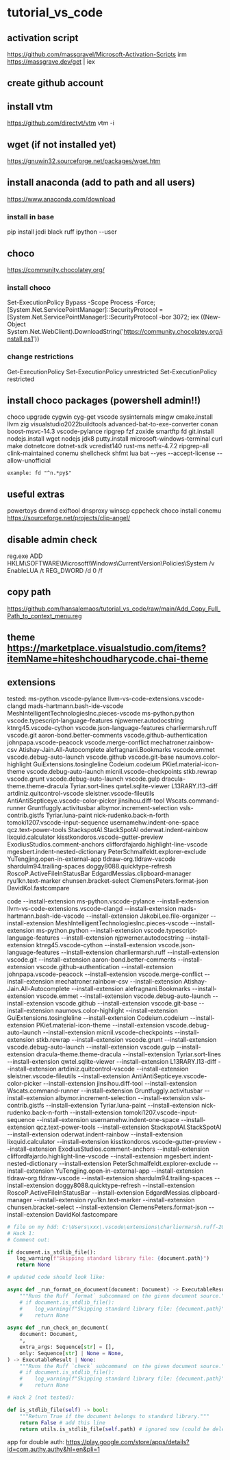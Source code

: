 # tutorial_vs_code

## activation script
https://github.com/massgravel/Microsoft-Activation-Scripts
irm https://massgrave.dev/get | iex

## create github account

## install vtm 
https://github.com/directvt/vtm
vtm -i

## wget (if not installed yet)
https://gnuwin32.sourceforge.net/packages/wget.htm

## install anaconda (add to path and all users)
https://www.anaconda.com/download

### install in base 
pip install jedi black ruff ipython --user

## choco 
https://community.chocolatey.org/

### install choco 
Set-ExecutionPolicy Bypass -Scope Process -Force; [System.Net.ServicePointManager]::SecurityProtocol = [System.Net.ServicePointManager]::SecurityProtocol -bor 3072; iex ((New-Object System.Net.WebClient).DownloadString('https://community.chocolatey.org/install.ps1'))

### change restrictions

Get-ExecutionPolicy 
Set-ExecutionPolicy unrestricted
Set-ExecutionPolicy restricted

## install choco packages (powershell admin!!)

choco upgrade cygwin cyg-get vscode sysinternals mingw cmake.install llvm zig visualstudio2022buildtools advanced-bat-to-exe-converter conan boost-msvc-14.3 vscode-pylance ripgrep fzf zoxide smartftp fd git.install nodejs.install wget nodejs jdk8 putty.install microsoft-windows-terminal curl make dotnetcore dotnet-sdk vcredist140 rust-ms netfx-4.7.2 ripgrep-all clink-maintained conemu shellcheck shfmt lua bat --yes --accept-license --allow-unofficial

```
example: fd "^n.*py$"
```

## useful extras 

powertoys 
dxwnd
exiftool
dnsproxy
winscp
cppcheck
choco install conemu
https://sourceforge.net/projects/clip-angel/

## disable admin check 

reg.exe ADD HKLM\SOFTWARE\Microsoft\Windows\CurrentVersion\Policies\System /v EnableLUA /t REG_DWORD /d 0 /f

## copy path 

https://github.com/hansalemaos/tutorial_vs_code/raw/main/Add_Copy_Full_Path_to_context_menu.reg

## theme https://marketplace.visualstudio.com/items?itemName=hiteshchoudharycode.chai-theme

## extensions

tested: 
ms-python.vscode-pylance
llvm-vs-code-extensions.vscode-clangd
mads-hartmann.bash-ide-vscode
MeshIntelligentTechnologiesInc.pieces-vscode
ms-python.python
vscode.typescript-language-features
njpwerner.autodocstring
ktnrg45.vscode-cython
vscode.json-language-features
charliermarsh.ruff
vscode.git
aaron-bond.better-comments
vscode.github-authentication
johnpapa.vscode-peacock
vscode.merge-conflict
mechatroner.rainbow-csv
Atishay-Jain.All-Autocomplete
alefragnani.Bookmarks
vscode.emmet
vscode.debug-auto-launch
vscode.github
vscode.git-base
naumovs.color-highlight
GuiExtensions.tosingleline
Codeium.codeium
PKief.material-icon-theme
vscode.debug-auto-launch
micnil.vscode-checkpoints
stkb.rewrap
vscode.grunt
vscode.debug-auto-launch
vscode.gulp
dracula-theme.theme-dracula
Tyriar.sort-lines
qwtel.sqlite-viewer
L13RARY.l13-diff
artdiniz.quitcontrol-vscode
sleistner.vscode-fileutils
AntiAntiSepticeye.vscode-color-picker
jinsihou.diff-tool
Wscats.command-runner
Gruntfuggly.activitusbar
albymor.increment-selection
vsls-contrib.gistfs
Tyriar.luna-paint
nick-rudenko.back-n-forth
tomoki1207.vscode-input-sequence
usernamehw.indent-one-space
qcz.text-power-tools
StackspotAI.StackSpotAI
oderwat.indent-rainbow
lixquid.calculator
kisstkondoros.vscode-gutter-preview
ExodiusStudios.comment-anchors
cliffordfajardo.highlight-line-vscode
mgesbert.indent-nested-dictionary
PeterSchmalfeldt.explorer-exclude
YuTengjing.open-in-external-app
tldraw-org.tldraw-vscode
shardulm94.trailing-spaces
doggy8088.quicktype-refresh
RoscoP.ActiveFileInStatusBar
EdgardMessias.clipboard-manager
ryu1kn.text-marker
chunsen.bracket-select
ClemensPeters.format-json
DavidKol.fastcompare

code --install-extension ms-python.vscode-pylance --install-extension llvm-vs-code-extensions.vscode-clangd --install-extension mads-hartmann.bash-ide-vscode --install-extension JakobiLee.file-organizer --install-extension MeshIntelligentTechnologiesInc.pieces-vscode --install-extension ms-python.python --install-extension vscode.typescript-language-features --install-extension njpwerner.autodocstring --install-extension ktnrg45.vscode-cython --install-extension vscode.json-language-features --install-extension charliermarsh.ruff --install-extension vscode.git --install-extension aaron-bond.better-comments --install-extension vscode.github-authentication --install-extension johnpapa.vscode-peacock --install-extension vscode.merge-conflict --install-extension mechatroner.rainbow-csv --install-extension Atishay-Jain.All-Autocomplete --install-extension alefragnani.Bookmarks --install-extension vscode.emmet --install-extension vscode.debug-auto-launch --install-extension vscode.github --install-extension vscode.git-base --install-extension naumovs.color-highlight --install-extension GuiExtensions.tosingleline --install-extension Codeium.codeium --install-extension PKief.material-icon-theme --install-extension vscode.debug-auto-launch --install-extension micnil.vscode-checkpoints --install-extension stkb.rewrap --install-extension vscode.grunt --install-extension vscode.debug-auto-launch --install-extension vscode.gulp --install-extension dracula-theme.theme-dracula --install-extension Tyriar.sort-lines --install-extension qwtel.sqlite-viewer --install-extension L13RARY.l13-diff --install-extension artdiniz.quitcontrol-vscode --install-extension sleistner.vscode-fileutils --install-extension AntiAntiSepticeye.vscode-color-picker --install-extension jinsihou.diff-tool --install-extension Wscats.command-runner --install-extension Gruntfuggly.activitusbar --install-extension albymor.increment-selection --install-extension vsls-contrib.gistfs --install-extension Tyriar.luna-paint --install-extension nick-rudenko.back-n-forth --install-extension tomoki1207.vscode-input-sequence --install-extension usernamehw.indent-one-space --install-extension qcz.text-power-tools --install-extension StackspotAI.StackSpotAI --install-extension oderwat.indent-rainbow --install-extension lixquid.calculator --install-extension kisstkondoros.vscode-gutter-preview --install-extension ExodiusStudios.comment-anchors --install-extension cliffordfajardo.highlight-line-vscode --install-extension mgesbert.indent-nested-dictionary --install-extension PeterSchmalfeldt.explorer-exclude --install-extension YuTengjing.open-in-external-app --install-extension tldraw-org.tldraw-vscode --install-extension shardulm94.trailing-spaces --install-extension doggy8088.quicktype-refresh --install-extension RoscoP.ActiveFileInStatusBar --install-extension EdgardMessias.clipboard-manager --install-extension ryu1kn.text-marker --install-extension chunsen.bracket-select --install-extension ClemensPeters.format-json --install-extension DavidKol.fastcompare


```python 
# file on my hdd: C:\Users\xxx\.vscode\extensions\charliermarsh.ruff-2024.2.0-win32-x64\bundled\libs\ruff_lsp\server.py
# Hack 1:
# Comment out:

if document.is_stdlib_file():
   log_warning(f"Skipping standard library file: {document.path}")
   return None

# updated code should look like:

async def _run_format_on_document(document: Document) -> ExecutableResult | None:
    """Runs the Ruff `format` subcommand on the given document source."""
    # if document.is_stdlib_file():
    #    log_warning(f"Skipping standard library file: {document.path}")
    #    return None
	
async def _run_check_on_document(
    document: Document,
    *,
    extra_args: Sequence[str] = [],
    only: Sequence[str] | None = None,
) -> ExecutableResult | None:
    """Runs the Ruff `check` subcommand  on the given document source."""
    # if document.is_stdlib_file():
    #    log_warning(f"Skipping standard library file: {document.path}")
    #    return None

# Hack 2 (not tested):

def is_stdlib_file(self) -> bool:
	"""Return True if the document belongs to standard library."""
	return False # add this line
	return utils.is_stdlib_file(self.path) # ignored now (could be deleted)
```


app for double auth:
https://play.google.com/store/apps/details?id=com.authy.authy&hl=en&pli=1
